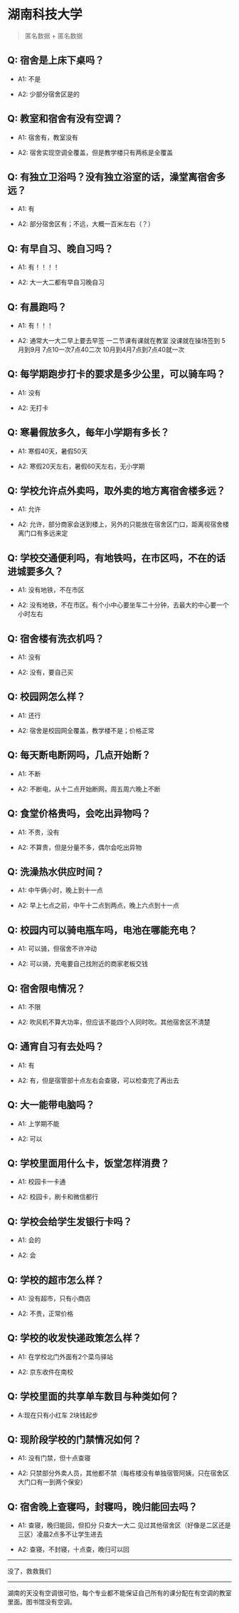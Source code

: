 # 湖南科技大学

> 匿名数据 + 匿名数据

## Q: 宿舍是上床下桌吗？

- A1: 不是

- A2: 少部分宿舍区是的

## Q: 教室和宿舍有没有空调？

- A1: 宿舍有，教室没有

- A2: 宿舍实现空调全覆盖，但是教学楼只有两栋是全覆盖

## Q: 有独立卫浴吗？没有独立浴室的话，澡堂离宿舍多远？

- A1: 有

- A2: 部分宿舍区有；不远，大概一百米左右（？）

## Q: 有早自习、晚自习吗？

- A1: 有！！！！

- A2: 大一大二都有早自习晚自习

## Q: 有晨跑吗？

- A1: 有！！！

- A2: 通常大一大二早上要去早签 一二节课有课就在教室 没课就在操场签到 5月到9月 7点10一次7点40二次  10月到4月7点到7点40就一次

## Q: 每学期跑步打卡的要求是多少公里，可以骑车吗？

- A1: 没有

- A2: 无打卡

## Q: 寒暑假放多久，每年小学期有多长？

- A1: 寒假40天，暑假50天

- A2: 寒假20天左右，暑假60天左右，无小学期

## Q: 学校允许点外卖吗，取外卖的地方离宿舍楼多远？

- A1: 允许

- A2: 允许，部分商家会送到楼上，另外的只能放在宿舍区门口，距离视宿舍楼离门口有多远来定

## Q: 学校交通便利吗，有地铁吗，在市区吗，不在的话进城要多久？

- A1: 没有地铁，不在市区

- A2: 没有地铁，不在市区。有个小中心要坐车二十分钟，去最大的中心要一个小时左右

## Q: 宿舍楼有洗衣机吗？

- A1: 没有

- A2: 没有，要自己买

## Q: 校园网怎么样？

- A1: 还行

- A2: 宿舍是校园网全覆盖，教学楼不是；价格正常

## Q: 每天断电断网吗，几点开始断？

- A1: 不断

- A2: 不断电，从十二点开始断网，周五周六晚上不断

## Q: 食堂价格贵吗，会吃出异物吗？

- A1: 不贵，没有

- A2: 不算贵，但是分量不多，偶尔会吃出异物

## Q: 洗澡热水供应时间？

- A1: 中午俩小时，晚上到十一点

- A2: 早上七点之前，中午十二点到两点，晚上六点到十一点

## Q: 校园内可以骑电瓶车吗，电池在哪能充电？

- A1: 可以骑，但宿舍不许冲动

- A2: 可以骑，充电要自己找附近的商家老板交钱

## Q: 宿舍限电情况？

- A1: 不限

- A2: 吹风机不算大功率，但应该不能四个人同时吹。其他宿舍区不清楚

## Q: 通宵自习有去处吗？

- A1: 有

- A2: 有，但是宿管部十点左右会查寝，可以检查完了再出去

## Q: 大一能带电脑吗？

- A1: 上学期不能

- A2: 可以

## Q: 学校里面用什么卡，饭堂怎样消费？

- A1: 校园卡一卡通

- A2: 校园卡，刷卡和微信都行

## Q: 学校会给学生发银行卡吗？

- A1: 会的

- A2: 会

## Q: 学校的超市怎么样？

- A1: 没有超市，只有小商店

- A2: 不贵，正常价格

## Q: 学校的收发快递政策怎么样？

- A1: 在学校北门外面有2个菜鸟驿站

- A2: 京东收件在南校

## Q: 学校里面的共享单车数目与种类如何？

- A:现在只有小红车 2块钱起步

## Q: 现阶段学校的门禁情况如何？

- A1: 没有门禁，但十点查寝

- A2: 只禁部分外卖人员，其他都不禁（每栋楼没有单独宿管阿姨，只在宿舍区大门口有一到两个保安）

## Q: 宿舍晚上查寝吗，封寝吗，晚归能回去吗？

- A1: 查寝，晚归能回，但扣分  只查大一大二 见过其他宿舍区（好像是二区还是三区）凌晨2点多不让学生进去

- A2: 查寝，不封寝，十点查，晚归可以回

***

没了，救救我们

***

湖南的天没有空调很可怕，每个专业都不能保证自己所有的课分配在有空调的教室里面。图书馆没有空调。
